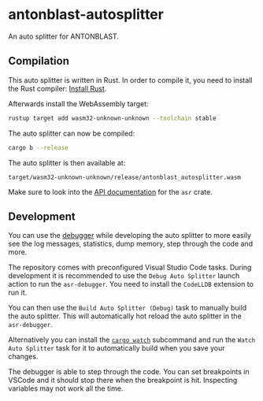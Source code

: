 # antonblast-autosplitter

An auto splitter for ANTONBLAST.

## Compilation

This auto splitter is written in Rust. In order to compile it, you need to
install the Rust compiler: [Install Rust](https://www.rust-lang.org/tools/install).

Afterwards install the WebAssembly target:
```sh
rustup target add wasm32-unknown-unknown --toolchain stable
```

The auto splitter can now be compiled:
```sh
cargo b --release
```

The auto splitter is then available at:
```
target/wasm32-unknown-unknown/release/antonblast_autosplitter.wasm
```

Make sure to look into the [API documentation](https://livesplit.org/asr/asr/) for the `asr` crate.

## Development

You can use the [debugger](https://github.com/LiveSplit/asr-debugger) while
developing the auto splitter to more easily see the log messages, statistics,
dump memory, step through the code and more.

The repository comes with preconfigured Visual Studio Code tasks. During
development it is recommended to use the `Debug Auto Splitter` launch action to
run the `asr-debugger`. You need to install the `CodeLLDB` extension to run it.

You can then use the `Build Auto Splitter (Debug)` task to manually build the
auto splitter. This will automatically hot reload the auto splitter in the
`asr-debugger`.

Alternatively you can install the [`cargo
watch`](https://github.com/watchexec/cargo-watch?tab=readme-ov-file#install)
subcommand and run the `Watch Auto Splitter` task for it to automatically build
when you save your changes.

The debugger is able to step through the code. You can set breakpoints in VSCode
and it should stop there when the breakpoint is hit. Inspecting variables may
not work all the time.
